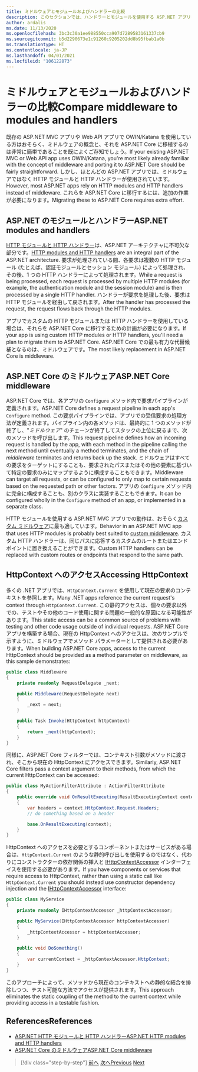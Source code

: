 ```yaml
---
title: ミドルウェアとモジュールおよびハンドラーの比較
description: このセクションでは、ハンドラーとモジュールを使用する ASP.NET アプリと、要求処理パイプライン用にミドルウェアを定義する ASP.NET Core アプリ間の構造の違いについて説明します。
author: ardalis
ms.date: 11/13/2020
ms.openlocfilehash: 3bc3c30a1ee988550cca907d7289583161337cb9
ms.sourcegitcommit: b5d2290673e1c91260c9205202dd8b95fbab1a0b
ms.translationtype: HT
ms.contentlocale: ja-JP
ms.lasthandoff: 04/01/2021
ms.locfileid: "106122873"
---
```

# <a name="compare-middleware-to-modules-and-handlers"></a><span data-ttu-id="b529d-103">ミドルウェアとモジュールおよびハンドラーの比較</span><span class="sxs-lookup"><span data-stu-id="b529d-103">Compare middleware to modules and handlers</span></span>

<span data-ttu-id="b529d-104">既存の ASP.NET MVC アプリや Web API アプリで OWIN/Katana を使用している方はおそらく、ミドルウェアの概念と、それを ASP.NET Core に移植するのは非常に簡単であることを既によくご存知でしょう。</span><span class="sxs-lookup"><span data-stu-id="b529d-104">If your existing ASP.NET MVC or Web API app uses OWIN/Katana, you're most likely already familiar with the concept of middleware and porting it to ASP.NET Core should be fairly straightforward.</span></span> <span data-ttu-id="b529d-105">しかし、ほとんどの ASP.NET アプリでは、ミドルウェアではなく HTTP モジュールと HTTP ハンドラーが使用されています。</span><span class="sxs-lookup"><span data-stu-id="b529d-105">However, most ASP.NET apps rely on HTTP modules and HTTP handlers instead of middleware.</span></span> <span data-ttu-id="b529d-106">これらを ASP.NET Core に移行するには、追加の作業が必要になります。</span><span class="sxs-lookup"><span data-stu-id="b529d-106">Migrating these to ASP.NET Core requires extra effort.</span></span>

## <a name="aspnet-modules-and-handlers"></a><span data-ttu-id="b529d-107">ASP.NET のモジュールとハンドラー</span><span class="sxs-lookup"><span data-stu-id="b529d-107">ASP.NET modules and handlers</span></span>

<span data-ttu-id="b529d-108">[HTTP モジュールと HTTP ハンドラー](/troubleshoot/aspnet/http-modules-handlers)は、ASP.NET アーキテクチャに不可欠な部分です。</span><span class="sxs-lookup"><span data-stu-id="b529d-108">[HTTP modules and HTTP handlers](/troubleshoot/aspnet/http-modules-handlers) are an integral part of the ASP.NET architecture.</span></span> <span data-ttu-id="b529d-109">要求が処理されている間、各要求は複数の HTTP モジュール (たとえば、認証モジュールとセッション モジュール) によって処理され、その後、1 つの HTTP ハンドラーによって処理されます。</span><span class="sxs-lookup"><span data-stu-id="b529d-109">While a request is being processed, each request is processed by multiple HTTP modules (for example, the authentication module and the session module) and is then processed by a single HTTP handler.</span></span> <span data-ttu-id="b529d-110">ハンドラーが要求を処理した後、要求は HTTP モジュールを経由して戻されます。</span><span class="sxs-lookup"><span data-stu-id="b529d-110">After the handler has processed the request, the request flows back through the HTTP modules.</span></span>

<span data-ttu-id="b529d-111">アプリでカスタムの HTTP モジュールまたは HTTP ハンドラーを使用している場合は、それらを ASP.NET Core に移行するための計画が必要になります。</span><span class="sxs-lookup"><span data-stu-id="b529d-111">If your app is using custom HTTP modules or HTTP handlers, you'll need a plan to migrate them to ASP.NET Core.</span></span> <span data-ttu-id="b529d-112">ASP.NET Core での最も有力な代替候補となるのは、ミドルウェアです。</span><span class="sxs-lookup"><span data-stu-id="b529d-112">The most likely replacement in ASP.NET Core is middleware.</span></span>

## <a name="aspnet-core-middleware"></a><span data-ttu-id="b529d-113">ASP.NET Core のミドルウェア</span><span class="sxs-lookup"><span data-stu-id="b529d-113">ASP.NET Core middleware</span></span>

<span data-ttu-id="b529d-114">ASP.NET Core では、各アプリの `Configure` メソッド内で要求パイプラインが定義されます。</span><span class="sxs-lookup"><span data-stu-id="b529d-114">ASP.NET Core defines a request pipeline in each app's `Configure` method.</span></span> <span data-ttu-id="b529d-115">この要求パイプラインでは、アプリでの受信要求の処理方法が定義されます。パイプライン内の各メソッドは、最終的に 1 つのメソッドが終了し、"*ミドルウェア*" のチェーンが終了してスタックの上位に戻るまで、次のメソッドを呼び出します。</span><span class="sxs-lookup"><span data-stu-id="b529d-115">This request pipeline defines how an incoming request is handled by the app, with each method in the pipeline calling the next method until eventually a method terminates, and the chain of *middleware* terminates and returns back up the stack.</span></span> <span data-ttu-id="b529d-116">ミドルウェアはすべての要求をターゲットにすることも、要求されたパスまたはその他の要素に基づいて特定の要求のみにマップするように構成することもできます。</span><span class="sxs-lookup"><span data-stu-id="b529d-116">Middleware can target all requests, or can be configured to only map to certain requests based on the requested path or other factors.</span></span> <span data-ttu-id="b529d-117">アプリの `Configure` メソッド内に完全に構成することも、別のクラスに実装することもできます。</span><span class="sxs-lookup"><span data-stu-id="b529d-117">It can be configured wholly in the `Configure` method of an app, or implemented in a separate class.</span></span>

<span data-ttu-id="b529d-118">HTTP モジュールを使用する ASP.NET MVC アプリでの動作は、おそらく[カスタム ミドルウェア](/aspnet/core/fundamentals/middleware/?preserve-view=true&view=aspnetcore-3.1)に最も適しています。</span><span class="sxs-lookup"><span data-stu-id="b529d-118">Behavior in an ASP.NET MVC app that uses HTTP modules is probably best suited to [custom middleware](/aspnet/core/fundamentals/middleware/?preserve-view=true&view=aspnetcore-3.1).</span></span> <span data-ttu-id="b529d-119">カスタム HTTP ハンドラーは、同じパスに応答するカスタムのルートまたはエンドポイントに置き換えることができます。</span><span class="sxs-lookup"><span data-stu-id="b529d-119">Custom HTTP handlers can be replaced with custom routes or endpoints that respond to the same path.</span></span>

## <a name="accessing-httpcontext"></a><span data-ttu-id="b529d-120">HttpContext へのアクセス</span><span class="sxs-lookup"><span data-stu-id="b529d-120">Accessing HttpContext</span></span>

<span data-ttu-id="b529d-121">多くの .NET アプリでは、`HttpContext.Current` を使用して現在の要求のコンテキストを参照します。</span><span class="sxs-lookup"><span data-stu-id="b529d-121">Many .NET apps reference the current request's context through `HttpContext.Current`.</span></span> <span data-ttu-id="b529d-122">この静的アクセスは、個々の要求以外での、テストやその他のコード使用に関する問題の一般的な原因になる可能性があります。</span><span class="sxs-lookup"><span data-stu-id="b529d-122">This static access can be a common source of problems with testing and other code usage outside of individual requests.</span></span> <span data-ttu-id="b529d-123">ASP.NET Core アプリを構築する場合、現在の HttpContext へのアクセスは、次のサンプルで示すように、ミドルウェアでメソッド パラメーターとして提供される必要があります。</span><span class="sxs-lookup"><span data-stu-id="b529d-123">When building ASP.NET Core apps, access to the current HttpContext should be provided as a method parameter on middleware, as this sample demonstrates:</span></span>

```csharp
public class Middleware
{
    private readonly RequestDelegate _next;

    public Middleware(RequestDelegate next)
    {
        _next = next;
    }

    public Task Invoke(HttpContext httpContext)
    {
        return _next(httpContext);
    }
}
```

<span data-ttu-id="b529d-124">同様に、ASP.NET Core フィルターでは、コンテキスト引数がメソッドに渡され、そこから現在の HttpContext にアクセスできます。</span><span class="sxs-lookup"><span data-stu-id="b529d-124">Similarly, ASP.NET Core filters pass a context argument to their methods, from which the current HttpContext can be accessed:</span></span>

```csharp
public class MyActionFilterAttribute : ActionFilterAttribute
{
    public override void OnResultExecuting(ResultExecutingContext context)
    {
        var headers = context.HttpContext.Request.Headers;
        // do something based on a header

        base.OnResultExecuting(context);
    }
}
```

<span data-ttu-id="b529d-125">HttpContext へのアクセスを必要とするコンポーネントまたはサービスがある場合は、`HttpContext.Current` のような静的呼び出しを使用するのではなく、代わりにコンストラクターの依存関係の挿入と [IHttpContextAccessor](https://docs.microsoft.com/dotnet/api/microsoft.aspnetcore.http.ihttpcontextaccessor) インターフェイスを使用する必要があります。</span><span class="sxs-lookup"><span data-stu-id="b529d-125">If you have components or services that require access to HttpContext, rather than using a static call like `HttpContext.Current` you should instead use constructor dependency injection and the [IHttpContextAccessor](https://docs.microsoft.com/dotnet/api/microsoft.aspnetcore.http.ihttpcontextaccessor) interface:</span></span>

```csharp
public class MyService
{
    private readonly IHttpContextAccessor _httpContextAccessor;

    public MyService(IHttpContextAccessor httpContextAccessor)
    {
        _httpContextAccessor = httpContextAccessor;
    }

    public void DoSomething()
    {
        var currentContext = _httpContextAccessor.HttpContext;
    }
}
```

<span data-ttu-id="b529d-126">このアプローチによって、メソッドから現在のコンテキストへの静的な結合を排除しつつ、テスト可能な方法でアクセスが提供されます。</span><span class="sxs-lookup"><span data-stu-id="b529d-126">This approach eliminates the static coupling of the method to the current context while providing access in a testable fashion.</span></span>

## <a name="references"></a><span data-ttu-id="b529d-127">References</span><span class="sxs-lookup"><span data-stu-id="b529d-127">References</span></span>

- [<span data-ttu-id="b529d-128">ASP.NET HTTP モジュールと HTTP ハンドラー</span><span class="sxs-lookup"><span data-stu-id="b529d-128">ASP.NET HTTP modules and HTTP handlers</span></span>](/troubleshoot/aspnet/http-modules-handlers)
- [<span data-ttu-id="b529d-129">ASP.NET Core のミドルウェア</span><span class="sxs-lookup"><span data-stu-id="b529d-129">ASP.NET Core middleware</span></span>](/aspnet/core/fundamentals/middleware/?preserve-view=true&view=aspnetcore-3.1)

>[!div class="step-by-step"]
><span data-ttu-id="b529d-130">[前へ](dependency-injection-differences.md)
>[次へ](configuration-differences.md)</span><span class="sxs-lookup"><span data-stu-id="b529d-130">[Previous](dependency-injection-differences.md)
[Next](configuration-differences.md)</span></span>
